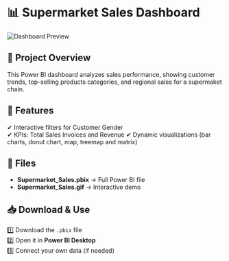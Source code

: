 # 📊 Supermarket Sales Dashboard

![Dashboard Preview](Supermarket_Sales_Preview.png)

## 📝 Project Overview
This Power BI dashboard analyzes sales performance, showing customer trends, top-selling products categories, and regional sales for a supermaket chain.

## 📌 Features
✔ Interactive filters for Customer Gender  
✔ KPIs: Total Sales Invoices and Revenue 
✔ Dynamic visualizations (bar charts, donut chart, map, treemap and matrix)

## 📂 Files
- **Supermarket_Sales.pbix** → Full Power BI file  
- **Supermarket_Sales.gif** → Interactive demo  

## 📥 Download & Use
1️⃣ Download the `.pbix` file  
2️⃣ Open it in **Power BI Desktop**  
3️⃣ Connect your own data (if needed)
